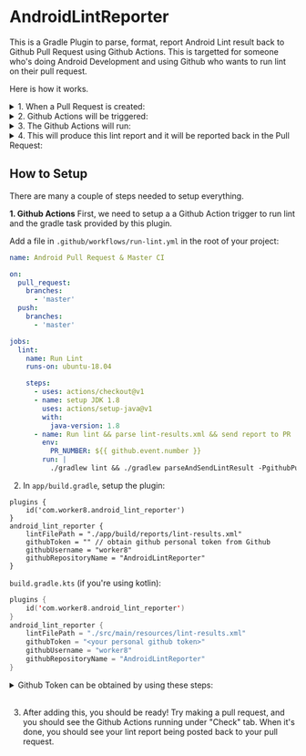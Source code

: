 # AndroidLintReporter
This is a Gradle Plugin to parse, format, report Android Lint result back to Github Pull Request using Github Actions. This is targetted for someone who's doing Android Development and using Github who wants to run lint on their pull request.

Here is how it works.


<details>
<summary>
1. When a Pull Request is created:
</summary>
<br>
<img width="1057" src="https://user-images.githubusercontent.com/1988156/77041343-13ea8380-69fd-11ea-9c94-2935aff4f542.png">
</details>

<details>
<summary>
2. Github Actions will be triggered:
</summary>
<br>
<img width="1057" src="https://user-images.githubusercontent.com/1988156/77041423-3a102380-69fd-11ea-8aa8-8026b4d1375c.png">
</details>

<details>
<summary>
3. The Github Actions will run:
</summary>
<br>
<code>
./gradlew lint && ./gradlew parseAndSendLintResult
</code>

Note: The task `parseAndSendLintResult` is provided by this plugin!
</details>

<details>
<summary>
4. This will produce this lint report and it will be reported back in the Pull Request:
</summary>
<br>
<img width="1057" src="https://user-images.githubusercontent.com/1988156/77041453-4a280300-69fd-11ea-84fa-4d41c666b219.png">
</details>

## How to Setup
There are many a couple of steps needed to setup everything.

**1. Github Actions**
First, we need to setup a a Github Action trigger to run lint and the gradle task provided by this plugin.

Add a file in `.github/workflows/run-lint.yml` in the root of your project:

```yml
name: Android Pull Request & Master CI

on:
  pull_request:
    branches:
      - 'master'
  push:
    branches:
      - 'master'

jobs:
  lint:
    name: Run Lint
    runs-on: ubuntu-18.04

    steps:
      - uses: actions/checkout@v1
      - name: setup JDK 1.8
        uses: actions/setup-java@v1
        with:
          java-version: 1.8
      - name: Run lint && parse lint-results.xml && send report to PR
        env:
          PR_NUMBER: ${{ github.event.number }}
        run: |
          ./gradlew lint && ./gradlew parseAndSendLintResult -PgithubPullRequestId=$PR_NUMBER
```

2. In `app/build.gradle`, setup the plugin:

```
plugins {
    id('com.worker8.android_lint_reporter')
}
android_lint_reporter {
    lintFilePath = "./app/build/reports/lint-results.xml"
    githubToken = "" // obtain github personal token from Github
    githubUsername = "worker8"
    githubRepositoryName = "AndroidLintReporter"
}
```

`build.gradle.kts` (if you're using kotlin):

```kotlin
plugins {
    id('com.worker8.android_lint_reporter')
}
android_lint_reporter {
    lintFilePath = "./src/main/resources/lint-results.xml"
    githubToken = "<your personal github token>"
    githubUsername = "worker8"
    githubRepositoryName = "AndroidLintReporter"
}
```

<details>
<summary>
Github Token can be obtained by using these steps:
</summary><br>

1. Go to account settings in Github
2. Go to Developer Settings
<img width="253" alt="Screen Shot 2020-03-19 at 16 13 44" src="https://user-images.githubusercontent.com/1988156/77043730-7d6c9100-6a01-11ea-9436-bde64c9acff0.png">

3. Go to Personal Access Token, and click `Generate new token`:

<img width="1045" alt="Screen Shot 2020-03-19 at 16 14 18" src="https://user-images.githubusercontent.com/1988156/77043750-89585300-6a01-11ea-9214-735db0958aab.png">

4. It's better to make a bot account and use the token of the bot account
</details>
<br>

3. After adding this, you should be ready! Try making a pull request, and you should see the Github Actions running under "Check" tab. When it's done, you should see your lint report being posted back to your pull request.
